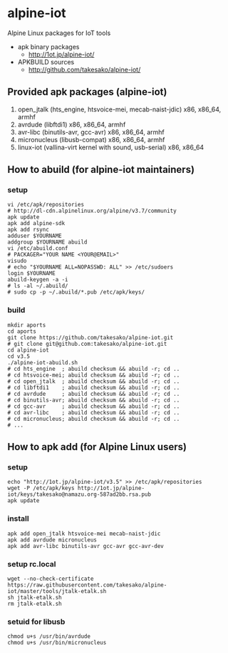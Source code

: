 # alpine-iot
Alpine Linux packages for IoT tools
- apk binary packages
  - http://1ot.jp/alpine-iot/
- APKBUILD sources
  - http://github.com/takesako/alpine-iot/

## Provided apk packages (alpine-iot)
1. open_jtalk (hts_engine, htsvoice-mei, mecab-naist-jdic) x86, x86_64, armhf
2. avrdude (libftdi1) x86, x86_64, armhf
3. avr-libc (binutils-avr, gcc-avr) x86, x86_64, armhf
4. micronucleus (libusb-compat) x86, x86_64, armhf
5. linux-iot (vallina-virt kernel with sound, usb-serial) x86, x86_64

## How to abuild (for alpine-iot maintainers)
### setup
```
vi /etc/apk/repositories
# http://dl-cdn.alpinelinux.org/alpine/v3.7/community
apk update
apk add alpine-sdk
apk add rsync
adduser $YOURNAME
addgroup $YOURNAME abuild
vi /etc/abuild.conf
# PACKAGER="YOUR NAME <YOUR@EMAIL>"
visudo
# echo "$YOURNAME ALL=NOPASSWD: ALL" >> /etc/sudoers
login $YOURNAME
abuild-keygen -a -i
# ls -al ~/.abuild/
# sudo cp -p ~/.abuild/*.pub /etc/apk/keys/
```
### build
```
mkdir aports
cd aports
git clone https://github.com/takesako/alpine-iot.git
# git clone git@github.com:takesako/alpine-iot.git
cd alpine-iot
cd v3.5
./alpine-iot-abuild.sh
# cd hts_engine  ; abuild checksum && abuild -r; cd ..
# cd htsvoice-mei; abuild checksum && abuild -r; cd ..
# cd open_jtalk  ; abuild checksum && abuild -r; cd ..
# cd libftdi1    ; abuild checksum && abuild -r; cd ..
# cd avrdude     ; abuild checksum && abuild -r; cd ..
# cd binutils-avr; abuild checksum && abuild -r; cd ..
# cd gcc-avr     ; abuild checksum && abuild -r; cd ..
# cd avr-libc    ; abuild checksum && abuild -r; cd ..
# cd micronucleus; abuild checksum && abuild -r; cd ..
# ...
```
## How to apk add (for Alpine Linux users)
### setup
```
echo "http://1ot.jp/alpine-iot/v3.5" >> /etc/apk/repositories
wget -P /etc/apk/keys http://1ot.jp/alpine-iot/keys/takesako@namazu.org-587ad2bb.rsa.pub
apk update
```
### install
```
apk add open_jtalk htsvoice-mei mecab-naist-jdic
apk add avrdude micronucleus
apk add avr-libc binutils-avr gcc-avr gcc-avr-dev
```
### setup rc.local
```
wget --no-check-certificate https://raw.githubusercontent.com/takesako/alpine-iot/master/tools/jtalk-etalk.sh
sh jtalk-etalk.sh
rm jtalk-etalk.sh
```
### setuid for libusb
```
chmod u+s /usr/bin/avrdude
chmod u+s /usr/bin/micronucleus
```

